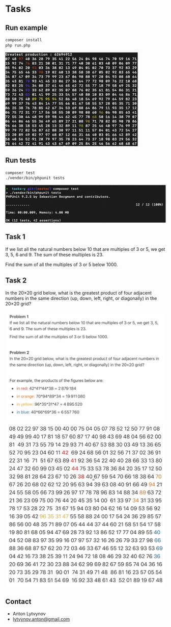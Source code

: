 # Tasks
## Run example
```bash
composer install
php run.php
```
![Execution result](doc/result.png)

## Run tests
```bash
composer test
./vendor/bin/phpunit tests
```
![Execution result](doc/test.png)

## Task 1   
If we list all the natural numbers below 10 that are multiples of 3 or 5, we get 3, 5, 6 and 9. The sum of these multiples is 23.

Find the sum of all the multiples of 3 or 5 below 1000.

## Task 2
In the 20×20 grid below, what is the greatest product of four adjacent numbers in the same direction (up, down, left, right, or diagonally) in the 20×20 grid?

![First](doc/1.png)
![Second](doc/2.png)

## Contact
* Anton Lytvynov
* lytvynov.anton@gmail.com

